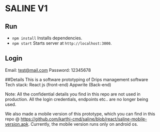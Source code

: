 # SALINE V1

## Run
- `npm install` Installs dependencies.
- `npm start` Starts server at `http://localhost:3000`.

## Login
Email: test@mail.com
Password: 12345678

##Details
This is a software prototyping of Drips management software 
Tech stack: React js (front-end)
            Appwrite (Back-end)

Note: All the confidential details you find in this repo are not used in production. All the login credentials, endpoints etc.. are no longer being used.

We also made a mobile version of this prototype, which you can find in this repo @ https://github.com/karthi-cmd/saline/blob/react/saline-mobile-version.apk. Currently, the mobile version runs only on android os.

